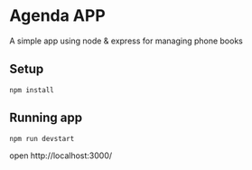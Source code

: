 # Agenda APP

A simple app using node & express for managing phone books

## Setup

```
npm install
```

## Running app

```
npm run devstart
```

open http://localhost:3000/